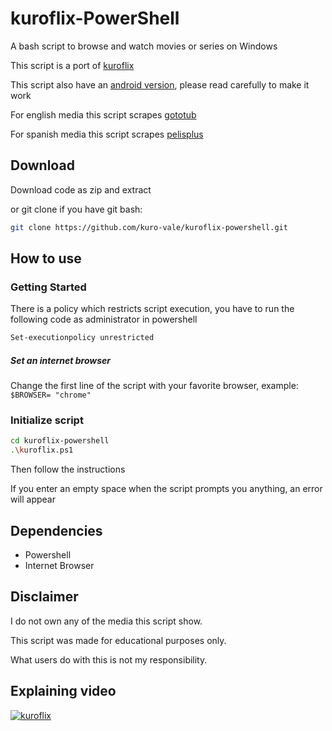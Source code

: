 # kuroflix-PowerShell

A bash script to browse and watch movies or series on Windows

This script is a port of [kuroflix](https://github.com/kuro-vale/kuroflix)

This script also have an [android version](https://github.com/kuro-vale/kuroflix/tree/termux), please read carefully to make it work

For english media this script scrapes [gototub](https://www.gototub.com/)

For spanish media this script scrapes [pelisplus](https://pelisplushd.net/)

## Download

Download code as zip and extract 

or git clone if you have git bash:

```bash
git clone https://github.com/kuro-vale/kuroflix-powershell.git
```

## How to use
### Getting Started
There is a policy which restricts script execution, you have to run the following code as administrator in powershell

```bash
Set-executionpolicy unrestricted
```

##### Set an internet browser

Change the first line of the script with your favorite browser, example:
```$BROWSER= "chrome"```

### Initialize script

```bash
cd kuroflix-powershell
.\kuroflix.ps1
```

Then follow the instructions

If you enter an empty space when the script prompts you anything, an error will appear

## Dependencies

* Powershell
* Internet Browser

## Disclaimer

I do not own any of the media this script show.

This script was made for educational purposes only.

What users do with this is not my responsibility.

## Explaining video

[![kuroflix](https://img.youtube.com/vi/kdTxGzryaeo/0.jpg)](https://youtu.be/kdTxGzryaeo "kuroflix")
